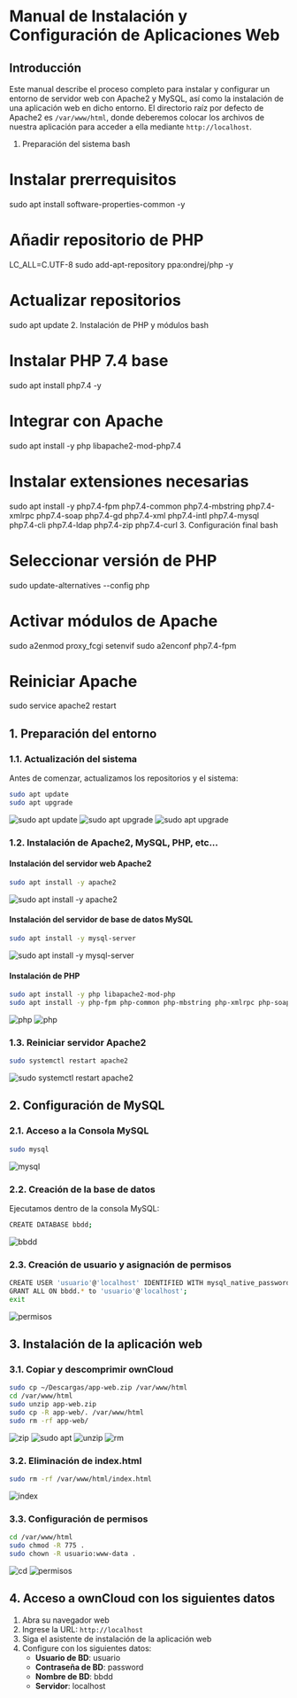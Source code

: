 # Manual de Instalación y Configuración de Aplicaciones Web

## Introducción

Este manual describe el proceso completo para instalar y configurar un entorno de servidor web con Apache2 y MySQL, así como la instalación de una aplicación web en dicho entorno. El directorio raíz por defecto de Apache2 es `/var/www/html`, donde deberemos colocar los archivos de nuestra aplicación para acceder a ella mediante `http://localhost`.

1. Preparación del sistema
bash
# Instalar prerrequisitos
sudo apt install software-properties-common -y

# Añadir repositorio de PHP
LC_ALL=C.UTF-8 sudo add-apt-repository ppa:ondrej/php -y

# Actualizar repositorios
sudo apt update
2. Instalación de PHP y módulos
bash
# Instalar PHP 7.4 base
sudo apt install php7.4 -y

# Integrar con Apache
sudo apt install -y php libapache2-mod-php7.4

# Instalar extensiones necesarias
sudo apt install -y php7.4-fpm php7.4-common php7.4-mbstring php7.4-xmlrpc php7.4-soap php7.4-gd php7.4-xml php7.4-intl php7.4-mysql php7.4-cli php7.4-ldap php7.4-zip php7.4-curl
3. Configuración final
bash
# Seleccionar versión de PHP
sudo update-alternatives --config php

# Activar módulos de Apache
sudo a2enmod proxy_fcgi setenvif
sudo a2enconf php7.4-fpm

# Reiniciar Apache
sudo service apache2 restart


## 1. Preparación del entorno

### 1.1. Actualización del sistema

Antes de comenzar, actualizamos los repositorios y el sistema:

```bash
sudo apt update
sudo apt upgrade
```
<img src="3.png" alt="sudo apt update">

<img src="10.png" alt="sudo apt upgrade">

<img src="10b.png" alt="sudo apt upgrade">

### 1.2. Instalación de Apache2, MySQL, PHP, etc...

#### Instalación del servidor web Apache2

```bash
sudo apt install -y apache2
```
<img src="11.png" alt="sudo apt install -y apache2">

#### Instalación del servidor de base de datos MySQL

```bash
sudo apt install -y mysql-server
```
<img src="12.png" alt="sudo apt install -y mysql-server">

#### Instalación de PHP

```bash
sudo apt install -y php libapache2-mod-php
sudo apt install -y php-fpm php-common php-mbstring php-xmlrpc php-soap php-gd php-xml php-intl php-mysql php-cli php-ldap php-zip php-curl
```
<img src="13.png" alt="php">

<img src="14.png" alt="php">

### 1.3. Reiniciar servidor Apache2

```bash
sudo systemctl restart apache2
```
<img src="15.png" alt="sudo systemctl restart apache2">

## 2. Configuración de MySQL

### 2.1. Acceso a la Consola MySQL

```bash
sudo mysql
```
<img src="16.png" alt="mysql">

### 2.2. Creación de la base de datos

Ejecutamos dentro de la consola MySQL:

```bash
CREATE DATABASE bbdd;
```
<img src="16.png" alt="bbdd">

### 2.3. Creación de usuario y asignación de permisos

```bash
CREATE USER 'usuario'@'localhost' IDENTIFIED WITH mysql_native_password BY 'password';
GRANT ALL ON bbdd.* to 'usuario'@'localhost';
exit
```
<img src="16.png" alt="permisos">

## 3. Instalación de la aplicación web

### 3.1. Copiar y descomprimir ownCloud

```bash
sudo cp ~/Descargas/app-web.zip /var/www/html
cd /var/www/html
sudo unzip app-web.zip
sudo cp -R app-web/. /var/www/html
sudo rm -rf app-web/
```
<img src="17.png" alt="zip">

<img src="18.png" alt="sudo apt ">

<img src="19.png" alt="unzip">

<img src="20.png" alt="rm">

### 3.2. Eliminación de index.html

```bash
sudo rm -rf /var/www/html/index.html
```
<img src="21.png" alt="index">

### 3.3. Configuración de permisos

```bash
cd /var/www/html
sudo chmod -R 775 .
sudo chown -R usuario:www-data .
```
<img src="18.png" alt="cd">

<img src="22.png" alt="permisos">

## 4. Acceso a ownCloud con los siguientes datos

1. Abra su navegador web
2. Ingrese la URL: `http://localhost`
3. Siga el asistente de instalación de la aplicación web
4. Configure con los siguientes datos:
   - **Usuario de BD**: usuario
   - **Contraseña de BD**: password
   - **Nombre de BD**: bbdd
   - **Servidor**: localhost
